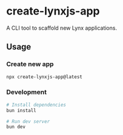 # create-lynxjs-app

A CLI tool to scaffold new Lynx applications.

## Usage

### Create new app

```bash
npx create-lynxjs-app@latest
```

### Development

```bash
# Install dependencies
bun install

# Run dev server
bun dev
```
